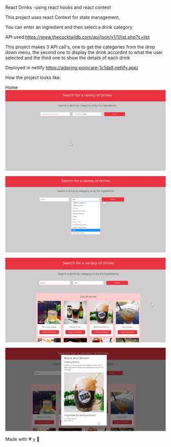 React Drinks
-using react hooks and react context

This project uses react Context for state management, 

You can enter an ingredient and then select a drink category

API used:https://www.thecocktaildb.com/api/json/v1/1/list.php?c=list

This project makes 3 API call's, one to get the categories from the drop down menu, the second one to display the drink accordint to what the user selected and the third one to show the details of each drink

Deployed in netlify https://adoring-poincare-1c1da9.netlify.app/

How the project looks like:

Home
  ![](public/imgs/home.png)
  
  
![](public/imgs/selection.png)

![](public/imgs/results.png)

![](public/imgs/details.png)


Made with :heartpulse: y :raising_hand:
